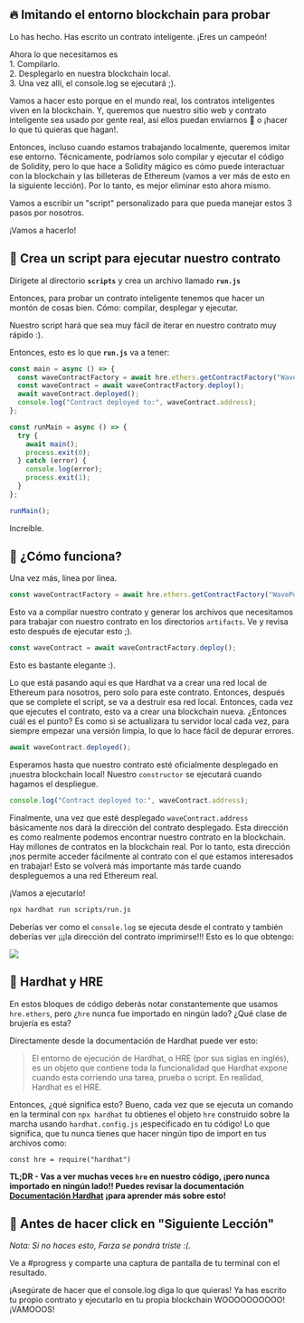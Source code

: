 🔥 Imitando el entorno blockchain para probar
-----------------------------------------------

Lo has hecho. Has escrito un contrato inteligente. ¡Eres un campeón!

Ahora lo que necesitamos es\
1\. Compilarlo.\
2\. Desplegarlo en nuestra blockchain local.\
3\. Una vez allí, el console.log se ejecutará ;).

Vamos a hacer esto porque en el mundo real, los contratos inteligentes viven en la blockchain. Y, queremos que nuestro sitio web y contrato inteligente sea usado por gente real, así ellos puedan enviarnos 👋 o ¡hacer lo que tú quieras que hagan!.

Entonces, incluso cuando estamos trabajando localmente, queremos imitar ese entorno. Técnicamente, podríamos solo compilar y ejecutar el código de Solidity, pero lo que hace a Solidity mágico es cómo puede interactuar con la blockchain y las billeteras de Ethereum (vamos a ver más de esto en la siguiente lección). Por lo tanto, es mejor eliminar esto ahora mismo.

Vamos a escribir un "script" personalizado para que pueda manejar estos 3 pasos por nosotros.

¡Vamos a hacerlo!

📝 Crea un script para ejecutar nuestro contrato
-------------------------------------

Dirígete al directorio **`scripts`** y crea un archivo llamado **`run.js`**

Entonces, para probar un contrato inteligente tenemos que hacer un montón de cosas bien. Cómo: compilar, desplegar y ejecutar.

Nuestro script hará que sea muy fácil de iterar en nuestro contrato muy rápido :).

Entonces, esto es lo que **`run.js`** va a tener:

```javascript
const main = async () => {
  const waveContractFactory = await hre.ethers.getContractFactory("WavePortal");
  const waveContract = await waveContractFactory.deploy();
  await waveContract.deployed();
  console.log("Contract deployed to:", waveContract.address);
};

const runMain = async () => {
  try {
    await main();
    process.exit(0);
  } catch (error) {
    console.log(error);
    process.exit(1);
  }
};

runMain();
```

Increíble.

🤔 ¿Cómo funciona?
-----------------

Una vez más, línea por línea.

```javascript
const waveContractFactory = await hre.ethers.getContractFactory("WavePortal");
```

Esto va a compilar nuestro contrato y generar los archivos que necesitamos para trabajar con nuestro contrato en los directorios `artifacts`. Ve y revisa esto después de ejecutar esto ;).

```javascript
const waveContract = await waveContractFactory.deploy();
```

Esto es bastante elegante :). 

Lo que está pasando aquí es que Hardhat va a crear una red local de Ethereum para nosotros, pero solo para este contrato. Entonces, después que se complete el script, se va a destruir esa red local. Entonces, cada vez que ejecutes el contrato, esto va a crear una blockchain nueva. ¿Entonces cuál es el punto? Es como si se actualizara tu servidor local cada vez, para siempre empezar una versión limpia, lo que lo hace fácil de depurar errores.

```javascript
await waveContract.deployed();
```

Esperamos hasta que nuestro contrato esté oficialmente desplegado en ¡nuestra blockchain local! Nuestro `constructor` se ejecutará cuando hagamos el despliegue.

```javascript
console.log("Contract deployed to:", waveContract.address);
```

Finalmente, una vez que esté desplegado `waveContract.address` básicamente nos dará la dirección del contrato desplegado. Esta dirección es como realmente podemos encontrar nuestro contrato en la blockchain. Hay millones de contratos en la blockchain real. Por lo tanto, esta dirección ¡nos permite acceder fácilmente al contrato con el que estamos interesados en trabajar! Esto se volverá más importante más tarde cuando despleguemos a una red Ethereum real.

¡Vamos a ejecutarlo!

```bash
npx hardhat run scripts/run.js
```

Deberías ver como el `console.log` se ejecuta desde el contrato y también deberías ver ¡¡¡la dirección del contrato imprimirse!!! Esto es lo que obtengo:

![](https://i.imgur.com/ug79rOM.png)


🎩 Hardhat y HRE
----------------

En estos bloques de código deberás notar constantemente que usamos `hre.ethers`, pero ¿`hre` nunca fue importado en ningún lado? ¿Qué clase de brujería es esta?

Directamente desde la documentación de Hardhat puede ver esto:

> El entorno de ejecución de Hardhat, o HRE (por sus siglas en inglés), es un objeto que contiene toda la funcionalidad que Hardhat expone cuando esta corriendo una tarea, prueba o script. En realidad, Hardhat es el HRE.

Entonces, ¿qué significa esto? Bueno, cada vez que se ejecuta un comando en la terminal con `npx hardhat` tu obtienes el objeto `hre` construido sobre la marcha usando `hardhat.config.js` ¡especificado en tu código! Lo que significa, que tu nunca tienes que hacer ningún tipo de import en tus archivos como:

`const hre = require("hardhat")`

**TL;DR - Vas a ver muchas veces `hre` en nuestro código, ¡pero nunca importado en ningún lado!! Puedes revisar la documentación [Documentación Hardhat](https://hardhat.org/advanced/hardhat-runtime-environment.html) ¡para aprender más sobre esto!**

🚨 Antes de hacer click en "Siguiente Lección"
-------------------------------------------

*Nota: Si no haces esto, Farza se pondrá triste :(.*

Ve a #progress y comparte una captura de pantalla de tu terminal con el resultado.

¡Asegúrate de hacer que el console.log diga lo que quieras! Ya has escrito tu propio contrato y ejecutarlo en tu propia blockchain WOOOOOOOOOO! ¡VAMOOOS!
